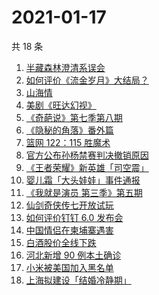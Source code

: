 # 2021-01-17

共 18 条

<!-- BEGIN -->
<!-- 最后更新时间 Sun Jan 17 2021 18:32:50 GMT+0800 (CST) -->
1. [半藏森林澄清系误会](https://www.zhihu.com/search?q=半藏森林)
1. [如何评价《流金岁月》大结局？](https://www.zhihu.com/search?q=流金岁月)
1. [山海情](https://www.zhihu.com/search?q=山海情)
1. [美剧《旺达幻视》](https://www.zhihu.com/search?q=旺达幻视)
1. [《奇葩说》第七季第八期](https://www.zhihu.com/search?q=奇葩说)
1. [《隐秘的角落》番外篇](https://www.zhihu.com/search?q=隐秘的角落)
1. [篮网 122：115 胜魔术](https://www.zhihu.com/search?q=哈登)
1. [官方公布孙杨禁赛判决撤销原因](https://www.zhihu.com/search?q=孙杨)
1. [《王者荣耀》新英雄「司空震」](https://www.zhihu.com/search?q=司空震)
1. [婴儿霜「大头娃娃」事件通报](https://www.zhihu.com/search?q=大头娃娃)
1. [《我就是演员 第三季》第五期](https://www.zhihu.com/search?q=我就是演员)
1. [仙剑奇侠传七开放试玩](https://www.zhihu.com/search?q=仙剑奇侠传七)
1. [如何评价钉钉 6.0 发布会](https://www.zhihu.com/search?q=钉钉)
1. [中国情侣在柬埔寨遇害](https://www.zhihu.com/search?q=中国情侣柬埔寨)
1. [白酒股价全线下跌](https://www.zhihu.com/search?q=白酒股大跌)
1. [河北新增 90 例本土确诊](https://www.zhihu.com/search?q=河北新增)
1. [小米被美国加入黑名单](https://www.zhihu.com/search?q=小米被制裁)
1. [上海拟建设「结婚冷静期」](https://www.zhihu.com/search?q=结婚冷静期)
<!-- END -->
